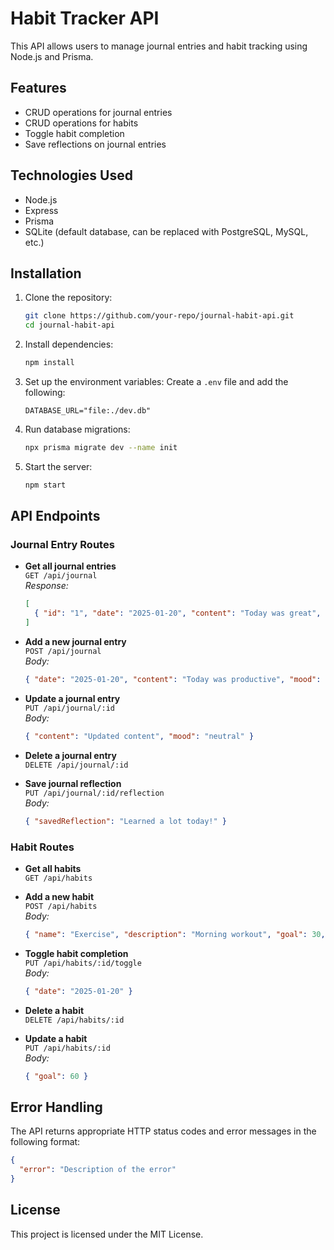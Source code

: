 # Habit Tracker API

This API allows users to manage journal entries and habit tracking using Node.js and Prisma.

## Features
- CRUD operations for journal entries
- CRUD operations for habits
- Toggle habit completion
- Save reflections on journal entries

## Technologies Used
- Node.js
- Express
- Prisma
- SQLite (default database, can be replaced with PostgreSQL, MySQL, etc.)

## Installation

1. Clone the repository:
   ```bash
   git clone https://github.com/your-repo/journal-habit-api.git
   cd journal-habit-api
   ```

2. Install dependencies:
   ```bash
   npm install
   ```

3. Set up the environment variables:
   Create a `.env` file and add the following:
   ```env
   DATABASE_URL="file:./dev.db"
   ```

4. Run database migrations:
   ```bash
   npx prisma migrate dev --name init
   ```

5. Start the server:
   ```bash
   npm start
   ```

## API Endpoints

### Journal Entry Routes

- **Get all journal entries**  
  `GET /api/journal`  
  _Response:_
  ```json
  [
    { "id": "1", "date": "2025-01-20", "content": "Today was great", "mood": "good" }
  ]
  ```

- **Add a new journal entry**  
  `POST /api/journal`  
  _Body:_
  ```json
  { "date": "2025-01-20", "content": "Today was productive", "mood": "great" }
  ```

- **Update a journal entry**  
  `PUT /api/journal/:id`  
  _Body:_
  ```json
  { "content": "Updated content", "mood": "neutral" }
  ```

- **Delete a journal entry**  
  `DELETE /api/journal/:id`

- **Save journal reflection**  
  `PUT /api/journal/:id/reflection`  
  _Body:_
  ```json
  { "savedReflection": "Learned a lot today!" }
  ```

### Habit Routes

- **Get all habits**  
  `GET /api/habits`  

- **Add a new habit**  
  `POST /api/habits`  
  _Body:_
  ```json
  { "name": "Exercise", "description": "Morning workout", "goal": 30, "frequency": "daily", "color": "blue", "category": "health" }
  ```

- **Toggle habit completion**  
  `PUT /api/habits/:id/toggle`  
  _Body:_
  ```json
  { "date": "2025-01-20" }
  ```

- **Delete a habit**  
  `DELETE /api/habits/:id`

- **Update a habit**  
  `PUT /api/habits/:id`  
  _Body:_
  ```json
  { "goal": 60 }
  ```

## Error Handling
The API returns appropriate HTTP status codes and error messages in the following format:
```json
{
  "error": "Description of the error"
}
```

## License
This project is licensed under the MIT License.

